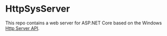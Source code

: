 HttpSysServer
=============

This repo contains a web server for ASP.NET Core based on the Windows [Http Server API](https://msdn.microsoft.com/en-us/library/windows/desktop/aa364510.aspx).
